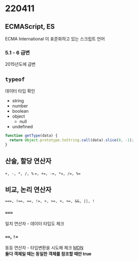 # 220411

## ECMAScript, ES
ECMA International 이 표준화하고 있는 스크립트 언어

### 5.1 - 6 급변
2015년도에 급변

## `typeof`
데이터 타입 확인  
- string
- number
- boolean
- object
  - null
- undefined

```js
function getType(data) {
  return Object.prototype.toString.call(data).slice(8, -1);
}
```

## 산술, 할당 연산자
`+, -, *, /, %`
`=, +=, -=, *=, /=, %=`

## 비교, 논리 연산자
`===, !==, ==, !=, >, >=, <, <=, &&, ||, !`

### `===`
일치 연산자 - 데이터 타입도 체크

### `==`, `!=`
동등 연산자 - 타입변환을 시도해 체크 [MDN](https://developer.mozilla.org/ko/docs/Web/JavaScript/Reference/Operators/Equality#%EC%83%81%EC%84%B8_%EC%84%A4%EB%AA%85)  
**둘다 객체일 때는 동일한 객체를 참조할 때만 true**